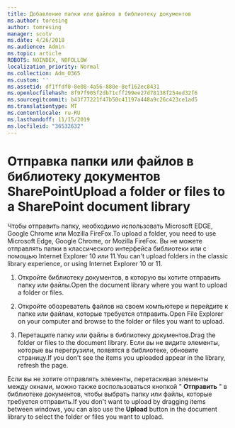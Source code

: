 ```yaml
---
title: Добавление папки или файлов в библиотеку документов
ms.author: toresing
author: tomresing
manager: scotv
ms.date: 4/26/2018
ms.audience: Admin
ms.topic: article
ROBOTS: NOINDEX, NOFOLLOW
localization_priority: Normal
ms.collection: Adm_O365
ms.custom: ''
ms.assetid: df1ffdf0-8e08-4a56-880e-8ef162ec8431
ms.openlocfilehash: 8f97f905f2db71cff299ee27d78138f254ed32f6
ms.sourcegitcommit: b43f77221f47b50c41197a448a9c26c423ce1ad5
ms.translationtype: MT
ms.contentlocale: ru-RU
ms.lasthandoff: 11/15/2019
ms.locfileid: "36532632"
---
```

# <a name="upload-a-folder-or-files-to-a-sharepoint-document-library"></a><span data-ttu-id="d783f-102">Отправка папки или файлов в библиотеку документов SharePoint</span><span class="sxs-lookup"><span data-stu-id="d783f-102">Upload a folder or files to a SharePoint document library</span></span>

<span data-ttu-id="d783f-103">Чтобы отправить папку, необходимо использовать Microsoft EDGE, Google Chrome или Mozilla FireFox.</span><span class="sxs-lookup"><span data-stu-id="d783f-103">To upload a folder, you need to use Microsoft Edge, Google Chrome, or Mozilla FireFox.</span></span> <span data-ttu-id="d783f-104">Вы не можете отправлять папки в классического интерфейса библиотеки или с помощью Internet Explorer 10 или 11.</span><span class="sxs-lookup"><span data-stu-id="d783f-104">You can't upload folders in the classic library experience, or using Internet Explorer 10 or 11.</span></span>
  
1. <span data-ttu-id="d783f-105">Откройте библиотеку документов, в которую вы хотите отправить папку или файлы.</span><span class="sxs-lookup"><span data-stu-id="d783f-105">Open the document library where you want to upload a folder or files.</span></span>
    
2. <span data-ttu-id="d783f-106">Откройте обозреватель файлов на своем компьютере и перейдите к папке или файлам, которые требуется отправить.</span><span class="sxs-lookup"><span data-stu-id="d783f-106">Open File Explorer on your computer and browse to the folder or files you want to upload.</span></span>
    
3. <span data-ttu-id="d783f-107">Перетащите папку или файлы в библиотеку документов.</span><span class="sxs-lookup"><span data-stu-id="d783f-107">Drag the folder or files to the document library.</span></span> <span data-ttu-id="d783f-108">Если вы не видите элементы, которые вы перегрузили, появятся в библиотеке, обновите страницу.</span><span class="sxs-lookup"><span data-stu-id="d783f-108">If you don't see the items you uploaded appear in the library, refresh the page.</span></span> 
    
<span data-ttu-id="d783f-109">Если вы не хотите отправлять элементы, перетаскивая элементы между окнами, можно также воспользоваться кнопкой " **Отправить** " в библиотеке документов, чтобы выбрать папку или файлы, которые требуется отправить.</span><span class="sxs-lookup"><span data-stu-id="d783f-109">If you don't want to upload by dragging items between windows, you can also use the **Upload** button in the document library to select the folder or files you want to upload.</span></span> 
  

